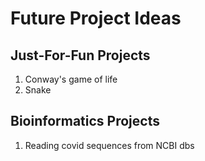 # Future Project Ideas

## Just-For-Fun Projects
1.  Conway's game of life
2.  Snake

## Bioinformatics Projects
1.  Reading covid sequences from NCBI dbs
